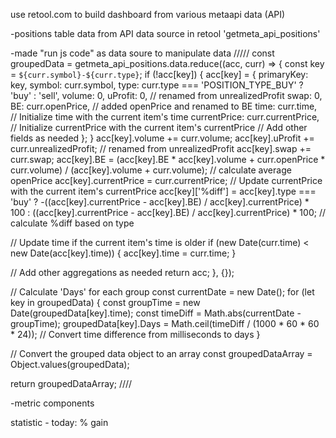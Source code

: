 use retool.com to build dashboard from various metaapi data (API)

-positions table data from API data source in retool 'getmeta_api_positions'

-made "run js code" as data soure to manipulate data
/////
const groupedData = getmeta_api_positions.data.reduce((acc, curr) => {
  const key = `${curr.symbol}-${curr.type}`;
  if (!acc[key]) {
    acc[key] = {
      primaryKey: key,
      symbol: curr.symbol,
      type: curr.type === 'POSITION_TYPE_BUY' ? 'buy' : 'sell',
      volume: 0,
      uProfit: 0, // renamed from unrealizedProfit
      swap: 0,
      BE: curr.openPrice, // added openPrice and renamed to BE
      time: curr.time, // Initialize time with the current item's time
      currentPrice: curr.currentPrice, // Initialize currentPrice with the current item's currentPrice
      // Add other fields as needed
    };
  }
  acc[key].volume += curr.volume;
  acc[key].uProfit += curr.unrealizedProfit; // renamed from unrealizedProfit
  acc[key].swap += curr.swap;
  acc[key].BE = (acc[key].BE * acc[key].volume + curr.openPrice * curr.volume) / (acc[key].volume + curr.volume); // calculate average openPrice
  acc[key].currentPrice = curr.currentPrice; // Update currentPrice with the current item's currentPrice
  acc[key]['%diff'] = acc[key].type === 'buy' ? 
    -((acc[key].currentPrice - acc[key].BE) / acc[key].currentPrice) * 100 : 
    ((acc[key].currentPrice - acc[key].BE) / acc[key].currentPrice) * 100; // calculate %diff based on type

  // Update time if the current item's time is older
  if (new Date(curr.time) < new Date(acc[key].time)) {
    acc[key].time = curr.time;
  }

  // Add other aggregations as needed
  return acc;
}, {});

// Calculate 'Days' for each group
const currentDate = new Date();
for (let key in groupedData) {
  const groupTime = new Date(groupedData[key].time);
  const timeDiff = Math.abs(currentDate - groupTime);
  groupedData[key].Days = Math.ceil(timeDiff / (1000 * 60 * 60 * 24)); // Convert time difference from milliseconds to days
}

// Convert the grouped data object to an array
const groupedDataArray = Object.values(groupedData);

return groupedDataArray;
////

-metric components

statistic
    - today: % gain